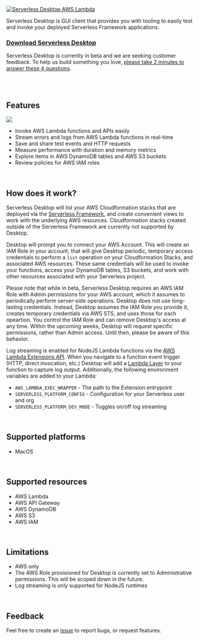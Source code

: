 [![Serverless Desktop AWS Lambda](https://raw.githubusercontent.com/serverless/desktop/main/resources/readme-serverless-desktop.png)](https://github.com/serverless/desktop/releases/latest)

Serverless Desktop is GUI client that provides you with tooling to easily test and invoke your deployed Serverless Framework applications.

### [Download Serverless Desktop](https://github.com/serverless/desktop/releases/latest)

Serverless Desktop is currently in beta and we are seeking customer feedback. To help us build something you love, [please take 2 minutes to answer these 4 questions](https://xv4b63nuizx.typeform.com/to/RC5jemCU).

<br />
<br />

## Features

![](https://raw.githubusercontent.com/serverless/desktop/main/resources/product-screenshot.png)

- Invoke AWS Lambda functions and APIs easily
- Stream errors and logs from AWS Lambda functions in real-time
- Save and share test events and HTTP requests
- Measure performance with duration and memory metrics
- Explore items in AWS DynamoDB tables and AWS S3 buckets
- Review policies for AWS IAM roles

<br />

## How does it work?
Serverless Desktop will list your AWS Cloudformation stacks that are deployed via the [Serverless Framework](https://github.com/serverless/serverless), and create convenient views to work with the underlying AWS resources. Cloudformation stacks created outside of the Serverless Framework are currently not supported by Desktop.

Desktop will prompt you to connect your AWS Account. This will create an IAM Role in your account, that will give Desktop periodic, temporary access credentials to perform a `list` operation on your Cloudformation Stacks, and associated AWS resources. These same credentials will be used to invoke your functions, access your DynamoDB tables, S3 buckets, and work with other resources associated with your Serverless project.

Please note that while in beta, Serverless Desktop requires an AWS IAM Role with Admin permissions for your AWS account, which it assumes to periodically perform server-side operations. Desktop does not use long-lasting credentials. Instead, Desktop assumes the IAM Role you provide it, creates temporary credentials via AWS STS, and uses those for each opeartion. You control the IAM Role and can remove Desktop's access at any time. Within the upcoming weeks, Desktop will request specific permissions, rather than Admin access. Until then, please be aware of this behavior.

Log streaming is enabled for NodeJS Lambda functions via the [AWS Lambda Extensions API](https://docs.aws.amazon.com/lambda/latest/dg/runtimes-extensions-api.html). When you navigate to a function event trigger (HTTP, direct invocation, etc.) Desktop will add a [Lambda Layer](https://docs.aws.amazon.com/lambda/latest/dg/configuration-layers.html) to your function to capture log output. Additionally, the following environment variables are added to your Lambda:
- `AWS_LAMBDA_EXEC_WRAPPER` - The path to the Extension entrypoint
- `SERVERLESS_PLATFORM_CONFIG` - Configuration for your Serverless user and org
- `SERVERLESS_PLATFORM_DEV_MODE` - Toggles on/off log streaming


<br />


## Supported platforms
- MacOS

<br />

## Supported resources
- AWS Lambda
- AWS API Gateway
- AWS DynamoDB
- AWS S3
- AWS IAM

<br />

## Limitations
- AWS only
- The AWS Role provisioned for Desktop is currently set to Administrative permissions. This will be scoped down in the future.
- Log streaming is only supported for NodeJS runtimes

<br />

## Feedback
Feel free to create an [issue](https://github.com/serverless/desktop/issues/new) to report bugs, or request features.
